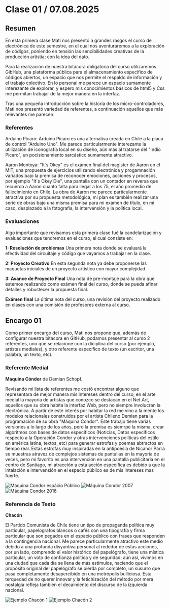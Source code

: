 # Clase 01 / 07.08.2025 #

## Resumen ##
En esta primera clase Mati nos presentó a grandes rasgos el curso de electrónica de este semestre, en el cual nos aventuraremos a la exploración de códigos, poniendo en tensión las sencibilidades creatívas de la producción artístia; con la idea del dato.

Para la realización de nuestra bitácora obligatoria del curso utilizaremos GibHub, una plataforma pública para el almacenamiento específico de códigos abiertos, un espacio que nos permite el respaldo de información y el trabajo colectivo. En lo personal me parece un espacio sumamente interezante de explorar, y espero mis conocimientos básicos de html5 y Css me permitan trabajar de la mejor manera en la interfaz.

Tras una pequeña introducción sobre la historia de los micro-controladores, Mati nos presentó variedad de referentes, a continuación aquellos que más relevantes me parecen:

### Referentes ###

Arduino Pícaro:
Arduino Pícaro es una alternativa creada en Chile a la placa de control "Arduino Uno". Me parece particularmente interezante la utilización de iconografía local en su diseño, aún más al tratarse del "Indio Pícaro", un pocisionamiento sarcástico sumamente atractivo.

Aaron Montoya:
"It´s Okey" es el exámen final del magister de Aaron en el MIT, una propuesta de ejercicios utilizando electrónica y progamnación variados bajo la premisa de reconocer emociones, acciones y procesos, por ejemplo "It´s Okey Die", una pantalla con un contador en reversa que recuerda a Aaron cuanto falta para llegar a los 75, el año promedio de fallecimiento en Chile.
La obra de Aaron me parece particularmente atractíva por su propuesta metodológica, mi plan es también realizar una serie de obras bajo una misma premisa para mi exámen de título, en mi caso, desplazado a la fotografía, la intervensión y la política local.

### Evaluaciones ###

Algo importante que revisamos esta primera clase fué la candelarización y evaluaciones que tendremos en el curso, el cual consiste en:

**1: Resolución de problemas**
Una primera nota donde se evaluará la efectividad del circuitaje y código que vayamos a trabajar en la clase.

**2: Proyecto Creativo**
En esta segunda nota ya debe proponerse las maquetas iniciales de un proyecto artístico con mayor complejidad.

**3: Avance de Proyecto Final**
Una nota de pre-montaje para la obra que estemos realizando como exámen final del curso, donde se pueda afinar detalles y robustecer la propuesta final.

**Exámen final** 
La última nota del curso, una revisión del proyecto realizado en clases con una comisión de profesores externa al curso.

## Encargo 01 ##

Como primer encargo del curso, Mati nos propone que, además de configurar nuestra bitácora en GitHub, podamos presentar al curso 2 referentes, uno que se relacione con la diciplina del curso (por ejemplo, artístas mediales), y otro referente específico de texto (un escritor, una palabra, un texto, etc).

### Referente Medial ###
**Máquina Cóndor** de Demian Schopf.

Revisando mi lista de referentes me costó encontrar alguno que representara de mejor manera mis intereses dentro del curso, en el arte medial la mayoría de artistas que conozco se destacan en el Net.Art, aquellos que su obra habíta la interfaz Web, pero no siempre involucran la electrónica.
A partir de este interés por habitar la red me vino a la mente los modelos relacionales construidos por el artista Chileno Demian para la programación de su obra "Máquina Condor". Este trabajo tiene varias versiones a lo largo de los años, pero la premisa es siemrpe la misma, crear algoritmos con bases de datos especificos (Noticias, Datos especificos respecto a la Operación Condor y otras intervenciones políticas del estilo en américa latina, textos, etc) para generar estrofas y poemas abtractos en tiempo real.
Estas estrofas muy inspiradas en la antipoesía de Nicanor Parra se muestras atravez de complejos sistemas de pantallas en la mayoría de veces, pero mi favorito es una intervención en una pantalla publicitaria en el centro de Santiago, mi atracción a esta acción específica es debido a que la intalación e intervensión en el espacio público es de mis intereses mas fuerte.

![Máquina Condor espácio Público](ImágenesClase01/MaquinaCondorCalle.jpg) 
![Máquina Condor 2007](ImágenesClase01/MaquinaCondor2007.jpg) 
![Máquina Condor 2016](ImágenesClase01/MaquinaCondor2016.jpg) 

### Referencia de Texto ###
**Chacón**

El Partido Comunista de Chile tiene un tipo de propaganda política muy particular, papelografos blancos o cafés con una tipografía y firma particular que son pegados en el espacio público con frases que responden a la contingencia nacional. 
Me parece particularmente atractivo este medio debido a una profunda disyuntiva personal al rededor de estas acciones, por un lado, comprendo el valor histórico del papelógrafo, tiene una mística particular, un voto de confianza política y de seguridad; aún así, vivimos en una ciudad que cada día se llena de más estímulos, haciendo que el propósito original del papelógrafo se pierda por completo, un susurro que pasa completamente desapercibido en una metrópolis bulliciosa. Esta terquedad de no querer innovar y la fetichización del método por mera nostalgia refleja también el decaimiento del discurso de la izquierda nacional.

![Ejemplo Chacón 1](ImágenesClase01/Chacon1.jpg) 
![Ejemplo Chacón 2](ImágenesClase01/Chacon2.jpg) 
